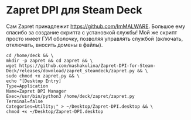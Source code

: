 # Zapret DPI для Steam Deck
Сам Zapret принадлежит https://github.com/ImMALWARE. Большое ему спасибо за создание скрипта с установкой службы!
Мой же скрипт просто имеет ГУИ оболочку, позволяя управлять службой (включать, отключать, вносить домены в файлы).
```  
cd /home/deck && \
mkdir -p zapret && cd zapret && \
wget https://github.com/mashakulina/Zapret-DPI-for-Steam-Deck/releases/download/zapret_steamdeck/zapret.py && \
sudo chmod +x zapret.py && \
echo "[Desktop Entry]
Type=Application
Name=Zapret DPI Manager
Exec=/usr/bin/python3 /home/deck/zapret/zapret.py
Terminal=false
Categories=Utility;" > ~/Desktop/Zapret-DPI.desktop && \
chmod +x ~/Desktop/Zapret-DPI.desktop
```  
